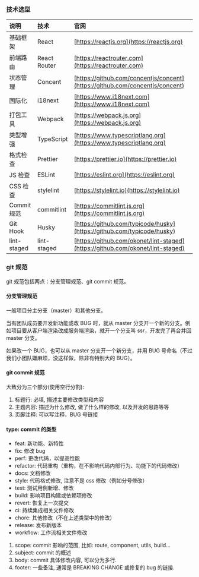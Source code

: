 ### 技术选型

| 说明        | 技术         | 官网                                                         |
| :---------- | :----------- | :----------------------------------------------------------- |
| 基础框架    | React        | [https://reactjs.org](https://reactjs.org)                   |
| 前端路由    | React Router | [https://reactrouter.com](https://reactrouter.com)           |
| 状态管理    | Concent      | [https://github.com/concentjs/concent](https://github.com/concentjs/concent) |
| 国际化      | i18next      | [https://www.i18next.com](https://www.i18next.com)           |
| 打包工具    | Webpack      | [https://webpack.js.org](https://webpack.js.org)             |
| 类型增强    | TypeScript   | [https://www.typescriptlang.org](https://www.typescriptlang.org) |
| 格式检查    | Prettier     | [https://prettier.io](https://prettier.io)                   |
| JS 检查     | ESLint       | [https://eslint.org](https://eslint.org)                     |
| CSS 检查    | stylelint    | [https://stylelint.io](https://stylelint.io)                 |
| Commit 规范 | commitlint   | [https://commitlint.js.org](https://commitlint.js.org)       |
| Git Hook    | Husky        | [https://github.com/typicode/husky](https://github.com/typicode/husky) |
| lint-staged | lint-staged  | [https://github.com/okonet/lint-staged](https://github.com/okonet/lint-staged) |

### git 规范

git 规范包括两点：分支管理规范、git commit 规范。

#### 分支管理规范

一般项目分主分支（master）和其他分支。

当有团队成员要开发新功能或改 BUG 时，就从 master 分支开一个新的分支。例如项目要从客户端渲染改成服务端渲染，就开一个分支叫 ssr，开发完了再合并回 master 分支。

如果改一个 BUG，也可以从 master 分支开一个新分支，并用 BUG 号命名（不过我们小团队嫌麻烦，没这样做，除非有特别大的 BUG）。

#### git commit 规范

大致分为三个部分(使用空行分割):

1. 标题行: 必填, 描述主要修改类型和内容
2. 主题内容: 描述为什么修改, 做了什么样的修改, 以及开发的思路等等
3. 页脚注释: 可以写注释，BUG 号链接

#### type: commit 的类型

- feat: 新功能、新特性
- fix: 修改 bug
- perf: 更改代码，以提高性能
- refactor: 代码重构（重构，在不影响代码内部行为、功能下的代码修改）
- docs: 文档修改
- style: 代码格式修改, 注意不是 css 修改（例如分号修改）
- test: 测试用例新增、修改
- build: 影响项目构建或依赖项修改
- revert: 恢复上一次提交
- ci: 持续集成相关文件修改
- chore: 其他修改（不在上述类型中的修改）
- release: 发布新版本
- workflow: 工作流相关文件修改

1. scope: commit 影响的范围, 比如: route, component, utils, build...
2. subject: commit 的概述
3. body: commit 具体修改内容, 可以分为多行.
4. footer: 一些备注, 通常是 BREAKING CHANGE 或修复的 bug 的链接.